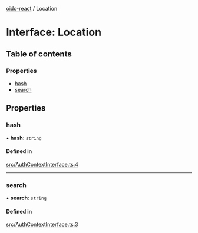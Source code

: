 [oidc-react](../README.md) / Location

# Interface: Location

## Table of contents

### Properties

- [hash](Location.md#hash)
- [search](Location.md#search)

## Properties

### hash

• **hash**: `string`

#### Defined in

[src/AuthContextInterface.ts:4](https://github.com/bjerkio/oidc-react/blob/6414730/src/AuthContextInterface.ts#L4)

___

### search

• **search**: `string`

#### Defined in

[src/AuthContextInterface.ts:3](https://github.com/bjerkio/oidc-react/blob/6414730/src/AuthContextInterface.ts#L3)
